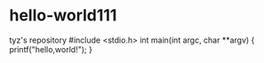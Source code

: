 # hello-world111
tyz's repository
#include <stdio.h>
int main(int argc, char **argv)
{
  printf("hello,world!");
}
